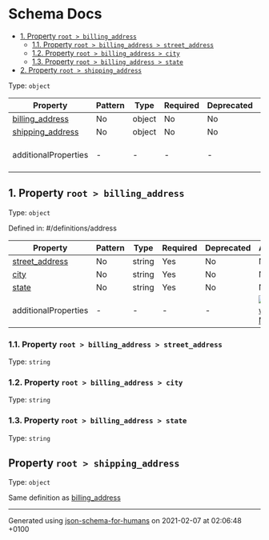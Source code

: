 # Schema Docs

- [1. Property `root > billing_address`](#billing_address)
  - [1.1. Property `root > billing_address > street_address`](#billing_address_street_address)
  - [1.2. Property `root > billing_address > city`](#billing_address_city)
  - [1.3. Property `root > billing_address > state`](#billing_address_state)
- [2. Property `root > shipping_address`](#shipping_address)

Type: `object`

| Property | Pattern | Type | Required | Deprecated | Additional | Description |
| -------- | ------- | ---- | -------- | ---------- | ---------- | ----------- |
| [billing_address](#billing_address)|No|object|No|No| No|-|
| [shipping_address](#shipping_address)|No|object|No|No| No|-|
  | additionalProperties | - | - | - | - |  [![made-with-Markdown](https://img.shields.io/badge/Any%20type-allowed-green)](# "Additional Properties of any type are allowed.") | - |

## <a name="billing_address"></a>1. Property `root > billing_address`

Type: `object`

Defined in: #/definitions/address

| Property | Pattern | Type | Required | Deprecated | Additional | Description |
| -------- | ------- | ---- | -------- | ---------- | ---------- | ----------- |
| [street_address](#billing_address_street_address)|No|string|Yes|No| No|-|
| [city](#billing_address_city)|No|string|Yes|No| No|-|
| [state](#billing_address_state)|No|string|Yes|No| No|-|
  | additionalProperties | - | - | - | - |  [![made-with-Markdown](https://img.shields.io/badge/Any%20type-allowed-green)](# "Additional Properties of any type are allowed.") | - |

### <a name="billing_address_street_address"></a>1.1. Property `root > billing_address > street_address`

Type: `string`

### <a name="billing_address_city"></a>1.2. Property `root > billing_address > city`

Type: `string`

### <a name="billing_address_state"></a>1.3. Property `root > billing_address > state`

Type: `string`

## Property `root > shipping_address`

Type: `object`

Same definition as [billing_address](#billing_address)

----------------------------------------------------------------------------------------------------------------------------
Generated using [json-schema-for-humans](https://github.com/coveooss/json-schema-for-humans) on 2021-02-07 at 02:06:48 +0100